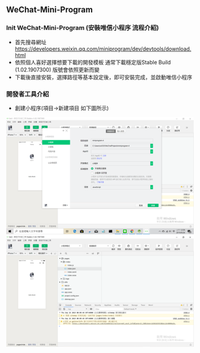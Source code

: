 ## WeChat-Mini-Program
### Init WeChat-Mini-Program (安裝唯信小程序 流程介紹)
* 首先搜尋網址 https://developers.weixin.qq.com/miniprogram/dev/devtools/download.html
* 依照個人喜好選擇想要下載的開發模板 通常下載穩定版Stable Build (1.02.1907300) 版號會依照更新而變
* 下載後直接安裝，選擇路徑等基本設定後，即可安裝完成，並啟動唯信小程序
### 開發者工具介紹
* 創建小程序(項目->新建項目 如下圖所示) 
<img src="https://github.com/sheng19960125/WeChat-Mini-Program/blob/master/step1.PNG" width="750px" alt="新增" />


<img src="https://github.com/sheng19960125/WeChat-Mini-Program/blob/master/main.PNG" width="750px" alt="主頁" />
